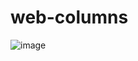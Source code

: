 # web-columns

![image](https://user-images.githubusercontent.com/67705789/226237729-396c176d-2e22-4498-a277-acb10ab70a3e.png)
